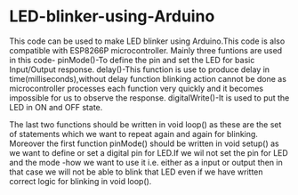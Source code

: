 # LED-blinker-using-Arduino
This code can be used to make LED blinker using Arduino.This code is also compatible with ESP8266P microcontroller.
Mainly three funtions are used in this code-
pinMode()-To define the pin and set the LED for basic Input/Output response.
delay()-This function is use to produce delay in time(milliseconds),without delay function blinking action cannot be done as microcontroller processes each function very quickly and it becomes impossible for us to observe the response.
digitalWrite()-It is used to put the LED in ON and OFF state. 

The last two functions should be written in void loop() as these are the set of statements which we want to repeat again and again for
blinking.
Moreover the first function pinMode() should be written in void setup() as we want to define or set a digital pin for LED.If we wil not set the pin for LED and the mode -how we want to use it i.e. either as a input or output then in that case we will not be able to blink that LED even if we have written correct logic for blinking in void loop().

